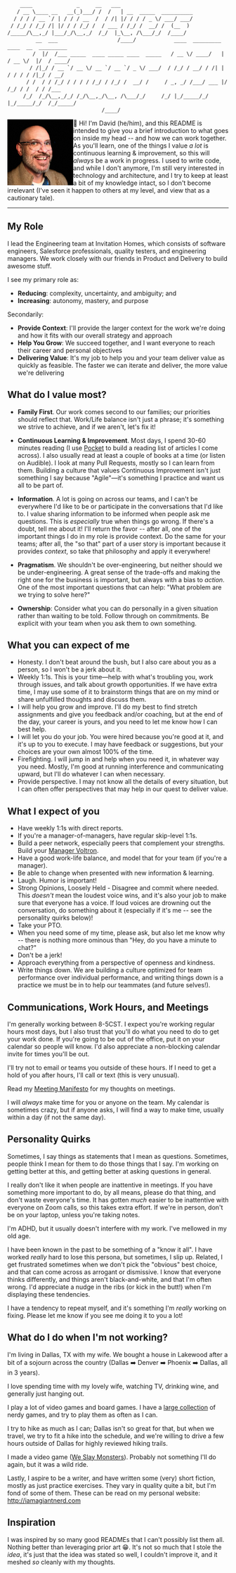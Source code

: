 ```
    ____              _     __   ___                                                       
   / __ \____ __   __(_)___/ /  /   | __  _____  __________                                
  / / / / __ `/ | / / / __  /  / /| |/ / / / _ \/ ___/ ___/                                
 / /_/ / /_/ /| |/ / / /_/ /  / ___ / /_/ /  __/ /  (__  )                                 
/_____/\__,_/ |___/_/\__,_/  /_/  |_\__, /\___/_/  /____/                                  
         __  ___                   /____/            ____  _________    ____  __  _________
        /  |/  /___ _____  ____ _____ ____  _____   / __ \/ ____/   |  / __ \/  |/  / ____/
       / /|_/ / __ `/ __ \/ __ `/ __ `/ _ \/ ___/  / /_/ / __/ / /| | / / / / /|_/ / __/   
      / /  / / /_/ / / / / /_/ / /_/ /  __/ /     / _, _/ /___/ ___ |/ /_/ / /  / / /___   
     /_/  /_/\__,_/_/ /_/\__,_/\__, /\___/_/     /_/ |_/_____/_/  |_/_____/_/  /_/_____/   
                              /____/                                                       
```

<img align="left" src="https://raw.githubusercontent.com/davidaayers/speaker-info/master/pics/headshot_small_square.jpg" width="150">


👋 Hi! I'm David (he/him), and this README is intended to give you a brief introduction to what goes on inside my head -- and how we can work together. As you'll learn, one of the things I value _a lot_ is continuous learning & improvement, so this will _always_ be a work in progress. I used to write code, and while I don't anymore, I'm still very interested in technology and architecture, and I try to keep at least a bit of my knowledge intact, so I don't become irrelevant (I've seen it happen to others at my level, and view that as a cautionary tale).<br>

---

## My Role

I lead the Engineering team at Invitation Homes, which consists of software engineers, Salesforce professionals, quality testers, and engineering managers. We work closely with our friends in Product and Delivery to build awesome stuff.

I see my primary role as:

* **Reducing**: complexity, uncertainty, and ambiguity; and
* **Increasing**: autonomy, mastery, and purpose

Secondarily:
* **Provide Context**: I'll provide the larger context for the work we're doing and how it fits with our overall strategy and approach
* **Help You Grow**: We succeed together, and I want everyone to reach their career and personal objectives
* **Delivering Value**: It's my job to help you and your team deliver value as quickly as feasible. The faster we can iterate and deliver, the more value we're delivering

## What do I value most?

* **Family First**. Our work comes second to our families; our priorities should reflect that. Work/Life balance isn't just a phrase; it's something we strive to achieve, and if we aren't, let's fix it!

* **Continuous Learning & Improvement**. Most days, I spend 30-60 minutes reading (I use [Pocket](https://getpocket.com) to build a reading list of articles I come across). I also usually read at least a couple of books at a time (or listen on Audible). I look at many Pull Requests, mostly so I can learn from them. Building a culture that values Continuous Improvement isn't just something I say because "Agile"—it's something I practice and want us all to be part of.

* **Information**. A lot is going on across our teams, and I can't be everywhere I'd like to be or participate in the conversations that I'd like to. I value sharing information to be informed when people ask me questions. This is _especially_ true when things go wrong. If there's a doubt, tell me about it! I'll return the favor -- after all, one of the important things I do in my role is provide context. Do the same for your teams; after all, the "so that" part of a user story is important because it provides _context_, so take that philosophy and apply it everywhere!

* **Pragmatism**. We shouldn't be over-engineering, but neither should we be under-engineering. A great sense of the trade-offs and making the right one for the business is important, but always with a bias to _action_. One of the most important questions that can help: "What problem are we trying to solve here?"

* **Ownership**: Consider what you can do personally in a given situation rather than waiting to be told. Follow through on commitments. Be explicit with your team when you ask them to own something. 

## What you can expect of me
* Honesty. I don't beat around the bush, but I also care about you as a person, so I won't be a jerk about it.
* Weekly 1:1s. This is your time—help with what's troubling you, work through issues, and talk about growth opportunities. If we have extra time, I may use some of it to brainstorm things that are on my mind or share unfulfilled thoughts and discuss them.
* I will help you grow and improve. I'll do my best to find stretch assignments and give you feedback and/or coaching, but at the end of the day, your career is yours, and you need to let me know how I can best help.
* I will let you do your job. You were hired because you're good at it, and it's up to you to execute. I may have feedback or suggestions, but your choices are your own almost 100% of the time.
* Firefighting. I will jump in and help when you need it, in whatever way you need. Mostly, I'm good at running interference and communicating upward, but I'll do whatever I can when necessary.
* Provide perspective. I may not know all the details of every situation, but I can often offer perspectives that may help in our quest to deliver value.


## What I expect of you

* Have weekly 1:1s with direct reports.
* If you're a manager-of-managers, have regular skip-level 1:1s.
* Build a peer network, especially peers that complement your strengths. Build your [Manager Voltron](https://larahogan.me/blog/manager-voltron/).
* Have a good work-life balance, and model that for your team (if you're a manager).
* Be able to change when presented with new information & learning.
* Laugh. Humor is important!
* Strong Opinions, Loosely Held - Disagree and commit where needed. This _doesn't_ mean the loudest voice wins, and it's also your job to make sure that everyone has a voice. If loud voices are drowning out the conversation, do something about it (especially if it's me -- see the personality quirks below)!
* Take your PTO.
* When you need some of my time, please ask, but also let me know why -- there is nothing more ominous than "Hey, do you have a minute to chat?"
* Don't be a jerk! 
* Approach everything from a perspective of openness and kindness.
* Write things down. We are building a culture optimized for team performance over individual performance, and writing things down is a practice we must be in to help our teammates (and future selves!).

## Communications, Work Hours, and Meetings

I'm generally working between 8-5CST. I expect you're working regular hours most days, but I also trust that you'll do what you need to do to get your work done. If you're going to be out of the office, put it on your calendar so people will know. I'd also appreciate a non-blocking calendar invite for times you'll be out.

I'll try not to email or teams you outside of these hours. If I need to get a hold of you after hours, I'll call or text (this is very unusual).

Read my [Meeting Manifesto](https://github.com/davidaayers/knowledge/wiki/Meetings) for my thoughts on meetings.

I will _always_ make time for you or anyone on the team. My calendar is sometimes crazy, but if anyone asks, I will find a way to make time, usually within a day (if not the same day).

## Personality Quirks

Sometimes, I say things as statements that I mean as questions. Sometimes, people think I mean for them to do those things that I say. I'm working on getting better at this, and getting better at asking questions in general.

I really don't like it when people are inattentive in meetings. If you have something more important to do, by all means, please do that thing, and don't waste everyone's time. It has gotten _much_ easier to be inattentive with everyone on Zoom calls, so this takes extra effort. If we're in person, don't be on your laptop, unless you're taking notes.

I'm ADHD, but it usually doesn't interfere with my work. I've mellowed in my old age.

I have been known in the past to be something of a "know it all". I have worked _really_ hard to lose this persona, but sometimes, I slip up. Related, I get frustrated sometimes when we don't pick the "obvious" best choice, and that can come across as arrogant or dismissive. I know that everyone thinks differently, and things aren't black-and-white, and that I'm often wrong. I'd appreciate a nudge in the ribs (or kick in the butt!) when I'm displaying these tendencies.

I have a tendency to repeat myself, and it's something I'm _really_ working on fixing. Please let me know if you see me doing it to you a lot!

## What do I do when I'm not working?

I'm living in Dallas, TX with my wife. We bought a house in Lakewood after a bit of a sojourn across the country (Dallas ➡️ Denver ➡️ Phoenix ➡️ Dallas, all in 3 years).

I love spending time with my lovely wife, watching TV, drinking wine, and generally just hanging out.

I play a lot of video games and board games. I have a [large collection](https://boardgamegeek.com/collection/user/iamagiantnerd) of nerdy games, and try to play them as often as I can.

I try to hike as much as I can; Dallas isn't so great for that, but when we travel, we try to fit a hike into the schedule, and we're willing to drive a few hours outside of Dallas for highly reviewed hiking trails.

I made a video game ([We Slay Monsters](https://weslaymonsters.com/)). Probably not something I'll do again, but it was a wild ride.

Lastly, I aspire to be a writer, and have written some (very) short fiction, mostly as just practice exercises. They vary in quality quite a bit, but I'm fond of some of them. These can be read on my personal website: http://iamagiantnerd.com 

## Inspiration

I was inspired by so many good READMEs that I can't possibly list them all. Nothing better than leveraging prior art 😁. It's not so much that I stole the _idea_, it's just that the idea was stated so well, I couldn't improve it, and it meshed _so_ cleanly with my thoughts. 
 
